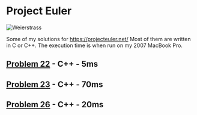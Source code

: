 # Project Euler

![Weierstrass](https://projecteuler.net/profile/weierstrass.png)

Some of my solutions for https://projecteuler.net/ Most of them are written in C or C++. The execution time is when run on my 2007 MacBook Pro.

## [Problem 22](22/README.md) - C++ - 5ms

## [Problem 23](23/README.md) - C++ - 70ms

## [Problem 26](23/README.md) - C++ - 20ms